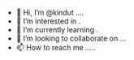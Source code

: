 - 👋 Hi, I’m @kindut ....
- 👀 I’m interested in .
- 🌱 I’m currently learning .
- 💞️ I’m looking to collaborate on ...
- 📫 How to reach me .....

<!---
kindut/kindut is a ✨ special ✨ repository because its `README.md` (this file) appears on your GitHub profile.
You can click the Preview link to take a look at your changes.
--->
